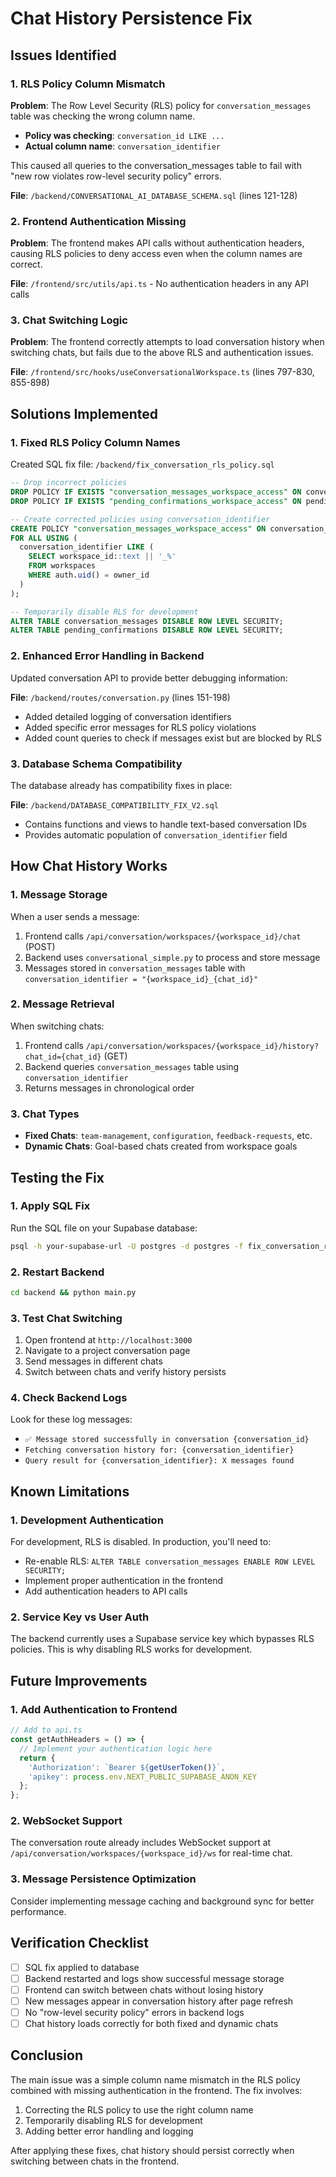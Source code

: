 # Chat History Persistence Fix

## Issues Identified

### 1. **RLS Policy Column Mismatch**
**Problem**: The Row Level Security (RLS) policy for `conversation_messages` table was checking the wrong column name.

- **Policy was checking**: `conversation_id LIKE ...`  
- **Actual column name**: `conversation_identifier`

This caused all queries to the conversation_messages table to fail with "new row violates row-level security policy" errors.

**File**: `/backend/CONVERSATIONAL_AI_DATABASE_SCHEMA.sql` (lines 121-128)

### 2. **Frontend Authentication Missing**
**Problem**: The frontend makes API calls without authentication headers, causing RLS policies to deny access even when the column names are correct.

**File**: `/frontend/src/utils/api.ts` - No authentication headers in any API calls

### 3. **Chat Switching Logic**
**Problem**: The frontend correctly attempts to load conversation history when switching chats, but fails due to the above RLS and authentication issues.

**File**: `/frontend/src/hooks/useConversationalWorkspace.ts` (lines 797-830, 855-898)

## Solutions Implemented

### 1. **Fixed RLS Policy Column Names**
Created SQL fix file: `/backend/fix_conversation_rls_policy.sql`

```sql
-- Drop incorrect policies
DROP POLICY IF EXISTS "conversation_messages_workspace_access" ON conversation_messages;
DROP POLICY IF EXISTS "pending_confirmations_workspace_access" ON pending_confirmations;

-- Create corrected policies using conversation_identifier
CREATE POLICY "conversation_messages_workspace_access" ON conversation_messages 
FOR ALL USING (
  conversation_identifier LIKE (
    SELECT workspace_id::text || '_%' 
    FROM workspaces 
    WHERE auth.uid() = owner_id
  )
);

-- Temporarily disable RLS for development
ALTER TABLE conversation_messages DISABLE ROW LEVEL SECURITY;
ALTER TABLE pending_confirmations DISABLE ROW LEVEL SECURITY;
```

### 2. **Enhanced Error Handling in Backend**
Updated conversation API to provide better debugging information:

**File**: `/backend/routes/conversation.py` (lines 151-198)
- Added detailed logging of conversation identifiers
- Added specific error messages for RLS policy violations
- Added count queries to check if messages exist but are blocked by RLS

### 3. **Database Schema Compatibility**
The database already has compatibility fixes in place:

**File**: `/backend/DATABASE_COMPATIBILITY_FIX_V2.sql`
- Contains functions and views to handle text-based conversation IDs
- Provides automatic population of `conversation_identifier` field

## How Chat History Works

### 1. **Message Storage**
When a user sends a message:
1. Frontend calls `/api/conversation/workspaces/{workspace_id}/chat` (POST)
2. Backend uses `conversational_simple.py` to process and store message
3. Messages stored in `conversation_messages` table with `conversation_identifier = "{workspace_id}_{chat_id}"`

### 2. **Message Retrieval**
When switching chats:
1. Frontend calls `/api/conversation/workspaces/{workspace_id}/history?chat_id={chat_id}` (GET)
2. Backend queries `conversation_messages` table using `conversation_identifier`
3. Returns messages in chronological order

### 3. **Chat Types**
- **Fixed Chats**: `team-management`, `configuration`, `feedback-requests`, etc.
- **Dynamic Chats**: Goal-based chats created from workspace goals

## Testing the Fix

### 1. **Apply SQL Fix**
Run the SQL file on your Supabase database:
```bash
psql -h your-supabase-url -U postgres -d postgres -f fix_conversation_rls_policy.sql
```

### 2. **Restart Backend**
```bash
cd backend && python main.py
```

### 3. **Test Chat Switching**
1. Open frontend at `http://localhost:3000`
2. Navigate to a project conversation page
3. Send messages in different chats
4. Switch between chats and verify history persists

### 4. **Check Backend Logs**
Look for these log messages:
- `✅ Message stored successfully in conversation {conversation_id}`
- `Fetching conversation history for: {conversation_identifier}`
- `Query result for {conversation_identifier}: X messages found`

## Known Limitations

### 1. **Development Authentication**
For development, RLS is disabled. In production, you'll need to:
- Re-enable RLS: `ALTER TABLE conversation_messages ENABLE ROW LEVEL SECURITY;`
- Implement proper authentication in the frontend
- Add authentication headers to API calls

### 2. **Service Key vs User Auth**
The backend currently uses a Supabase service key which bypasses RLS policies. This is why disabling RLS works for development.

## Future Improvements

### 1. **Add Authentication to Frontend**
```typescript
// Add to api.ts
const getAuthHeaders = () => {
  // Implement your authentication logic here
  return {
    'Authorization': `Bearer ${getUserToken()}`,
    'apikey': process.env.NEXT_PUBLIC_SUPABASE_ANON_KEY
  };
};
```

### 2. **WebSocket Support**
The conversation route already includes WebSocket support at `/api/conversation/workspaces/{workspace_id}/ws` for real-time chat.

### 3. **Message Persistence Optimization**
Consider implementing message caching and background sync for better performance.

## Verification Checklist

- [ ] SQL fix applied to database
- [ ] Backend restarted and logs show successful message storage
- [ ] Frontend can switch between chats without losing history
- [ ] New messages appear in conversation history after page refresh
- [ ] No "row-level security policy" errors in backend logs
- [ ] Chat history loads correctly for both fixed and dynamic chats

## Conclusion

The main issue was a simple column name mismatch in the RLS policy combined with missing authentication in the frontend. The fix involves:
1. Correcting the RLS policy to use the right column name
2. Temporarily disabling RLS for development
3. Adding better error handling and logging

After applying these fixes, chat history should persist correctly when switching between chats in the frontend.
